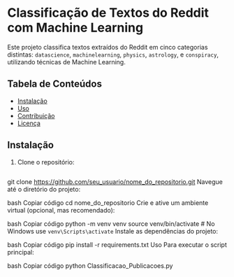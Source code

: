 # Classificação de Textos do Reddit com Machine Learning

Este projeto classifica textos extraídos do Reddit em cinco categorias distintas: `datascience`, `machinelearning`, `physics`, `astrology`, e `conspiracy`, utilizando técnicas de Machine Learning.

## Tabela de Conteúdos
- [Instalação](#instalação)
- [Uso](#uso)
- [Contribuição](#contribuição)
- [Licença](#licença)

## Instalação

1. Clone o repositório:
   ```bash
git clone https://github.com/seu_usuario/nome_do_repositorio.git
Navegue até o diretório do projeto:

bash
Copiar código
cd nome_do_repositorio
Crie e ative um ambiente virtual (opcional, mas recomendado):

bash
Copiar código
python -m venv venv
source venv/bin/activate  # No Windows use `venv\Scripts\activate`
Instale as dependências do projeto:

bash
Copiar código
pip install -r requirements.txt
Uso
Para executar o script principal:

bash
Copiar código
python Classificacao_Publicacoes.py
